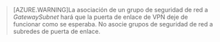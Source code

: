  >[AZURE.WARNING]La asociación de un grupo de seguridad de red a *GatewaySubnet* hará que la puerta de enlace de VPN deje de funcionar como se esperaba. No asocie grupos de seguridad de red a subredes de puerta de enlace.

<!---HONumber=Oct15_HO4-->